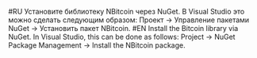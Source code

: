 #RU
Установите библиотеку NBitcoin через NuGet. В Visual Studio это можно сделать следующим образом: Проект -> Управление пакетами NuGet -> Установить пакет NBitcoin.
#EN
Install the Bitcoin library via NuGet. In Visual Studio, this can be done as follows: Project -> NuGet Package Management -> Install the NBitcoin package.
